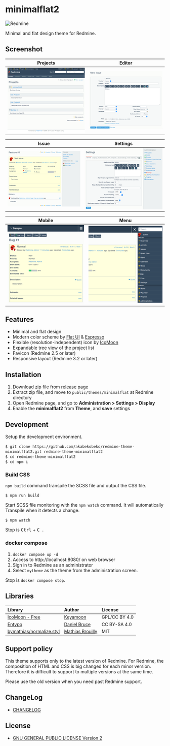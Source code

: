 # minimalflat2

![Redmine](https://img.shields.io/badge/Redmine-4.2-brightgreen)

Minimal and flat design theme for Redmine.

## Screenshot

|                  Projects                   |                  Editor                   |
| :-----------------------------------------: | :---------------------------------------: |
| [![Projects](res/ss-01.png)](res/ss-01.png) | [![Editor](res/ss-02.png)](res/ss-02.png) |

|                  Issue                   |                  Settings                   |
| :--------------------------------------: | :-----------------------------------------: |
| [![Issue](res/ss-03.png)](res/ss-03.png) | [![Settings](res/ss-04.png)](res/ss-04.png) |

|                    Mobile                     |                  Menu                   |
| :-------------------------------------------: | :-------------------------------------: |
| [![For mobile](res/ss-05.png)](res/ss-05.png) | [![Menu](res/ss-06.png)](res/ss-06.png) |

## Features

- Minimal and flat design
- Modern color scheme by [Flat UI](http://designmodo.github.io/Flat-UI/) & [Espresso](https://github.com/mbadolato/iTerm2-Color-Schemes)
- Flexible (resolution-independent) icon by [IcoMoon](https://icomoon.io/)
- Expandable tree view of the project list
- Favicon (Redmine 2.5 or later)
- Responsive layout (Redmine 3.2 or later)

## Installation

1. Download zip file from [release page](https://github.com/akabekobeko/redmine-theme-minimalflat2/releases)
2. Extract zip file, and move to `public/themes/minimalflat` at Redmine directory
3. Open Redmine page, and go to **Administration > Settings > Display**
4. Enable the **minimalflat2** from **Theme**, and **save** settings

## Development

Setup the development environment.

```
$ git clone https://github.com/akabekobeko/redmine-theme-minimalflat2.git redmine-theme-minimalflat2
$ cd redmine-theme-minimalflat2
$ cd npm i
```

### Build CSS

`npm build` command transpile the SCSS file and output the CSS file.

```
$ npm run build
```

Start SCSS file monitoring with the `npm watch` command. It will automatically Transpile when it detects a change.

```
$ npm watch
```

Stop is <kbd>Ctrl</kbd> + <kbd> C </kbd>.

### docker compose

1. `docker compose up -d`
2. Access to http://localhost:8080/ on web browser
3. Sign in to Redmine as an administrator
4. Select `mytheme` as the theme from the administration screen.

Stop is `docker compose stop`.

## Libraries

| Library                                                                 | Author                                          | License       |
| :---------------------------------------------------------------------- | :---------------------------------------------- | :------------ |
| [IcoMoon - Free](https://icomoon.io/#icons)                             | [Keyamoon](http://keyamoon.com/)                | GPL/CC BY 4.0 |
| [Entypo](http://www.entypo.com/)                                        | [Daniel Bruce](http://danielbruce.se/)          | CC BY-SA 4.0  |
| [bymathias/normalize.styl](https://github.com/bymathias/normalize.styl) | [Mathias Brouilly](http://mathias.brouilly.fr/) | MIT           |

## Support policy

This theme supports only to the latest version of Redmine. For Redmine, the composition of HTML and CSS is big changed for each minor version. Therefore it is difficult to support to multiple versions at the same time.

Please use the old version when you need past Redmine support.

## ChangeLog

- [CHANGELOG](CHANGELOG.md)

## License

- [GNU GENERAL PUBLIC LICENSE Version 2](LICENSE.txt)
